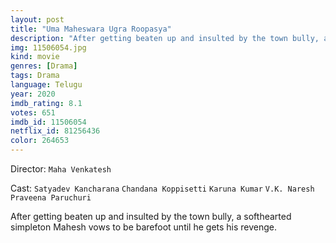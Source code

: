 ```yaml
---
layout: post
title: "Uma Maheswara Ugra Roopasya"
description: "After getting beaten up and insulted by the town bully, a softhearted simpleton Mahesh vows to be barefoot until he gets his revenge..."
img: 11506054.jpg
kind: movie
genres: [Drama]
tags: Drama 
language: Telugu
year: 2020
imdb_rating: 8.1
votes: 651
imdb_id: 11506054
netflix_id: 81256436
color: 264653
---
```

Director: `Maha Venkatesh`  

Cast: `Satyadev Kancharana` `Chandana Koppisetti` `Karuna Kumar` `V.K. Naresh` `Praveena Paruchuri` 

After getting beaten up and insulted by the town bully, a softhearted simpleton Mahesh vows to be barefoot until he gets his revenge.